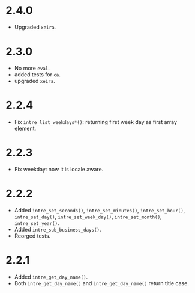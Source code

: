 # 2.4.0

 * Upgraded `xeira`.

# 2.3.0

 * No more `eval`.
 * added tests for `ca`.
 * upgraded `xeira`.

# 2.2.4

 * Fix `intre_list_weekdays*()`: returning first week day as first array element.

# 2.2.3

 * Fix weekday: now it is locale aware.

# 2.2.2

 * Added `intre_set_seconds()`, `intre_set_minutes()`, `intre_set_hour()`, `intre_set_day()`, `intre_set_week_day()`, `intre_set_month()`, `intre_set_year()`.
 * Added `intre_sub_business_days()`.
 * Reorged tests.

# 2.2.1

 * Added `intre_get_day_name()`.
 * Both `intre_get_day_name()` and `intre_get_day_name()` return title case.